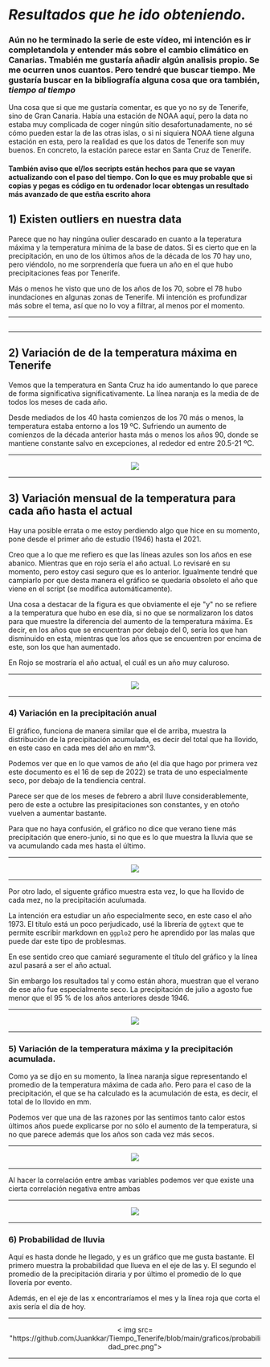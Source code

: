 # ***Resultados que he ido obteniendo.***

### **Aún no he terminado la serie de este vídeo, mi intención es ir completandola y entender más sobre el cambio climático en Canarias. Tmabién me gustaría añadir algún analisis propio. Se me ocurren unos cuantos. Pero tendré que buscar tiempo. Me gustaría buscar en la bibliografía alguna cosa que ora también, ***tiempo al tiempo*****

Una cosa que si que me gustaría comentar, es que yo no sy de Tenerife, sino de Gran Canaria. Había una estación de NOAA aquí, pero la data no estaba muy complicada de coger ningún sitio desafortunadamente, no sé cómo pueden estar la de las otras islas, o si ni siquiera NOAA tiene alguna estación en esta, pero la realidad es que los datos de Tenerife son muy buenos. En concreto, la estación parece estar en Santa Cruz de Tenerife.

#### **También aviso que el/los secripts están hechos para que se vayan actualizando con el paso del tiempo. Con lo que es muy probable que si copias y pegas es código en tu ordenador locar obtengas un resultado más avanzado de que estña escrito ahora**


## 1) **Existen outliers en nuestra data**

Parece que no hay ningúna oulier descarado en cuanto a la teperatura máxima y la temperatura mínima de la base de datos. Si es cierto que en la precipitación, en uno de los últimos años de la década de los 70 hay uno, pero viéndolo, no me sorprendería que fuera un año en el que hubo precipitaciones feas por Tenerife. 

Más o menos he visto que uno de los años de los 70, sobre el 78 hubo inundaciones en algunas zonas de Tenerife. Mi intención es profundizar más sobre el tema, así que no lo voy a filtrar, al menos por el momento. 

---

<p align="center">
    <img =src("https://github.com/Juankkar/Tiempo_Tenerife/blob/main/graficos/outliers.png")>
</p>

---


## **2) Variación de de la temperatura máxima en Tenerife**

Vemos que la temperatura en Santa Cruz ha ido aumentando lo que parece de forma significativa significativamente. La línea naranja es la media de de todos los meses de cada año.

Desde mediados de los 40 hasta comienzos de los 70 más o menos, la temperatura estaba entorno a los 19 ºC. Sufriendo un aumento de comienzos de la década anterior hasta más o menos los años 90, donde se mantiene constante salvo en excepciones, al rededor ed entre 20.5-21 ºC. 

---
<p align="center">
    <img src="https://github.com/Juankkar/Tiempo_Tenerife/blob/main/graficos/aumento_tmax.png">
</p>

---

## **3) Variación mensual de la temperatura para cada año hasta el actual**

Hay una posible errata o me estoy perdiendo algo que hice en su momento, pone desde el primer año de estudio (1946) hasta el 2021.

Creo que a lo que me refiero es que las líneas azules son los años en ese abanico. Mientras que en rojo sería el año actual. Lo revisaré en su momento, pero estoy casi seguro que es lo anterior. Igualmente tendré que campiarlo por que desta manera el gráfico se quedaría obsoleto el año que viene en el script (se modifica automáticamente).

Una cosa a destacar de la figura es que obviamente el eje "y" no se refiere a la temperatura que hubo en ese día, si no que se normalizaron los datos para que muestre la diferencia del aumento de la temperatura máxima. Es decir, en los años que se encuentran por debajo del 0, sería los que han disminuido en esta, mientras que los años que se encuentren por encima de este, son los que han aumentado.

En Rojo se mostraría el año actual, el cuál es un año muy caluroso. 

---

<p align="center">
    <img src="https://github.com/Juankkar/Tiempo_Tenerife/blob/main/graficos/variacion_mensual.png">
</p>

---

### **4) Variación en la precipitación anual**

El gráfico, funciona de manera similar que el de arriba, muestra la distribución de la precipitación acumulada, es decir del total que ha llovido, en este caso en cada mes del año en mm^3. 

Podemos ver que en lo que vamos de año (el día que hago por primera vez este documento es el 16 de sep de 2022) se trata de uno especialmente seco, por debajo de la tendiencia central.

Parece ser que de los meses de febrero a abril lluve considerablemente, pero de este a octubre las presipitaciones son constantes, y en otoño vuelven a aumentar bastante. 

Para que no haya confusión, el gráfico no dice que verano tiene más precipitación que enero-junio, si no que es lo que muestra la lluvia que se va acumulando cada mes hasta el último.

---

<p align="center">
<img src="https://github.com/Juankkar/Tiempo_Tenerife/blob/main/graficos/variacion_mensual_precipitacion.png">
</p>

---

Por otro lado, el siguente gráfico muestra esta vez, lo que ha llovido de cada mez, no la precipitación aculumada. 

La intención era estudiar un año especialmente seco, en este caso el año 1973. El título está un poco perjudicado, usé la librería de ```ggtext``` que te permite escribir markdown en ```ggplo2``` pero he aprendido por las malas que puede dar este tipo de problesmas. 

En ese sentido creo que camiaré seguramente el título del gráfico y la línea azul pasará a ser el año actual.

Sin embargo los resultados tal y como están ahora, muestran que el verano de ese año fue especialmente seco. La precipitación de julio a agosto fue menor que el 95 % de los años anteriores desde 1946.

---

<p align="center">
<img src="https://github.com/Juankkar/Tiempo_Tenerife/blob/main/graficos/variacion_mensual_precipitacion.png">
</p>

---

### **5) Variación de la temperatura máxima y la precipitación acumulada.**

Como ya se dijo en su momento, la línea naranja sigue representando el promedio de la temperatura máxima de cada año. Pero para el caso de la precipitación, el que se ha calculado es la acumulación de esta, es decir, el total de lo llovido en mm.

Podemos ver que una de las razones por las sentimos tanto calor estos últimos años puede explicarse por no sólo el aumento de la temperatura, si no que parece además que los años son cada vez más secos.

---

<p align="center">
    <img src="https://github.com/Juankkar/Tiempo_Tenerife/blob/main/graficos/temp_vs_prec.png">
</p>

---

Al hacer la correlación entre ambas variables podemos ver que existe una cierta correlación negativa entre ambas

---

<p align="center">
    <img src="https://github.com/Juankkar/Tiempo_Tenerife/blob/main/graficos/correlacion.png">
</p>

---

### **6) Probabilidad de lluvia**

Aquí es hasta donde he llegado, y es un gráfico que me gusta bastante. El primero muestra la probabilidad que llueva en el eje de las y. El segundo el promedio de la precipitación diraria y por último el promedio de lo que llovería por evento. 

Además, en el eje de las x encontraríamos el mes y la línea roja que corta el axis sería el día de hoy.

---

<p align="center">
    < img src= "https://github.com/Juankkar/Tiempo_Tenerife/blob/main/graficos/probabilidad_prec.png">
</p>

---
